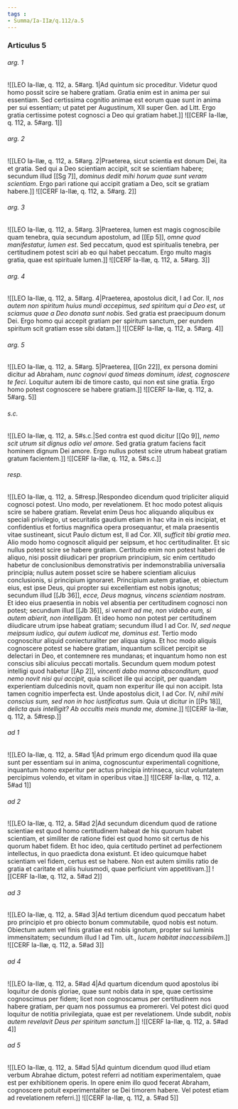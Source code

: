 ```yaml
---
tags : 
- Summa/Ia-IIæ/q.112/a.5
---
```


### Articulus 5

###### arg. 1
![[LEO Ia-IIæ, q. 112, a. 5#arg. 1|Ad quintum sic proceditur. Videtur quod homo possit scire se habere gratiam. Gratia enim est in anima per sui essentiam. Sed certissima cognitio animae est eorum quae sunt in anima per sui essentiam; ut patet per Augustinum, XII super Gen. ad Litt. Ergo gratia certissime potest cognosci a Deo qui gratiam habet.]]
![[CERF Ia-IIæ, q. 112, a. 5#arg. 1]]

###### arg. 2
![[LEO Ia-IIæ, q. 112, a. 5#arg. 2|Praeterea, sicut scientia est donum Dei, ita et gratia. Sed qui a Deo scientiam accipit, scit se scientiam habere; secundum illud [[Sg 7]], *dominus dedit mihi horum quae sunt veram scientiam*. Ergo pari ratione qui accipit gratiam a Deo, scit se gratiam habere.]]
![[CERF Ia-IIæ, q. 112, a. 5#arg. 2]]

###### arg. 3
![[LEO Ia-IIæ, q. 112, a. 5#arg. 3|Praeterea, lumen est magis cognoscibile quam tenebra, quia secundum apostolum, ad [[Ep 5]], *omne quod manifestatur, lumen est*. Sed peccatum, quod est spiritualis tenebra, per certitudinem potest sciri ab eo qui habet peccatum. Ergo multo magis gratia, quae est spirituale lumen.]]
![[CERF Ia-IIæ, q. 112, a. 5#arg. 3]]

###### arg. 4
![[LEO Ia-IIæ, q. 112, a. 5#arg. 4|Praeterea, apostolus dicit, I ad Cor. II, *nos autem non spiritum huius mundi accepimus, sed spiritum qui a Deo est, ut sciamus quae a Deo donata sunt nobis*. Sed gratia est praecipuum donum Dei. Ergo homo qui accepit gratiam per spiritum sanctum, per eundem spiritum scit gratiam esse sibi datam.]]
![[CERF Ia-IIæ, q. 112, a. 5#arg. 4]]

###### arg. 5
![[LEO Ia-IIæ, q. 112, a. 5#arg. 5|Praeterea, [[Gn 22]], ex persona domini dicitur ad Abraham, *nunc cognovi quod timeas dominum, idest, cognoscere te feci*. Loquitur autem ibi de timore casto, qui non est sine gratia. Ergo homo potest cognoscere se habere gratiam.]]
![[CERF Ia-IIæ, q. 112, a. 5#arg. 5]]

###### s.c.
![[LEO Ia-IIæ, q. 112, a. 5#s.c.|Sed contra est quod dicitur [[Qo 9]], *nemo scit utrum sit dignus odio vel amore*. Sed gratia gratum faciens facit hominem dignum Dei amore. Ergo nullus potest scire utrum habeat gratiam gratum facientem.]]
![[CERF Ia-IIæ, q. 112, a. 5#s.c.]]

###### resp.
![[LEO Ia-IIæ, q. 112, a. 5#resp.|Respondeo dicendum quod tripliciter aliquid cognosci potest. Uno modo, per revelationem. Et hoc modo potest aliquis scire se habere gratiam. Revelat enim Deus hoc aliquando aliquibus ex speciali privilegio, ut securitatis gaudium etiam in hac vita in eis incipiat, et confidentius et fortius magnifica opera prosequantur, et mala praesentis vitae sustineant, sicut Paulo dictum est, II ad Cor. XII, *sufficit tibi gratia mea*. Alio modo homo cognoscit aliquid per seipsum, et hoc certitudinaliter. Et sic nullus potest scire se habere gratiam. Certitudo enim non potest haberi de aliquo, nisi possit diiudicari per proprium principium, sic enim certitudo habetur de conclusionibus demonstrativis per indemonstrabilia universalia principia; nullus autem posset scire se habere scientiam alicuius conclusionis, si principium ignoraret. Principium autem gratiae, et obiectum eius, est ipse Deus, qui propter sui excellentiam est nobis ignotus; secundum illud [[Jb 36]], *ecce, Deus magnus, vincens scientiam nostram*. Et ideo eius praesentia in nobis vel absentia per certitudinem cognosci non potest; secundum illud [[Jb 36]], *si venerit ad me, non videbo eum, si autem abierit, non intelligam*. Et ideo homo non potest per certitudinem diiudicare utrum ipse habeat gratiam; secundum illud I ad Cor. IV, *sed neque meipsum iudico, qui autem iudicat me, dominus est*. Tertio modo cognoscitur aliquid coniecturaliter per aliqua signa. Et hoc modo aliquis cognoscere potest se habere gratiam, inquantum scilicet percipit se delectari in Deo, et contemnere res mundanas; et inquantum homo non est conscius sibi alicuius peccati mortalis. Secundum quem modum potest intelligi quod habetur [[Ap 2]], *vincenti dabo manna absconditum, quod nemo novit nisi qui accipit*, quia scilicet ille qui accipit, per quandam experientiam dulcedinis novit, quam non experitur ille qui non accipit. Ista tamen cognitio imperfecta est. Unde apostolus dicit, I ad Cor. IV, *nihil mihi conscius sum, sed non in hoc iustificatus sum*. Quia ut dicitur in [[Ps 18]], *delicta quis intelligit? Ab occultis meis munda me, domine*.]]
![[CERF Ia-IIæ, q. 112, a. 5#resp.]]

###### ad 1
![[LEO Ia-IIæ, q. 112, a. 5#ad 1|Ad primum ergo dicendum quod illa quae sunt per essentiam sui in anima, cognoscuntur experimentali cognitione, inquantum homo experitur per actus principia intrinseca, sicut voluntatem percipimus volendo, et vitam in operibus vitae.]]
![[CERF Ia-IIæ, q. 112, a. 5#ad 1]]

###### ad 2
![[LEO Ia-IIæ, q. 112, a. 5#ad 2|Ad secundum dicendum quod de ratione scientiae est quod homo certitudinem habeat de his quorum habet scientiam, et similiter de ratione fidei est quod homo sit certus de his quorum habet fidem. Et hoc ideo, quia certitudo pertinet ad perfectionem intellectus, in quo praedicta dona existunt. Et ideo quicumque habet scientiam vel fidem, certus est se habere. Non est autem similis ratio de gratia et caritate et aliis huiusmodi, quae perficiunt vim appetitivam.]]
![[CERF Ia-IIæ, q. 112, a. 5#ad 2]]

###### ad 3
![[LEO Ia-IIæ, q. 112, a. 5#ad 3|Ad tertium dicendum quod peccatum habet pro principio et pro obiecto bonum commutabile, quod nobis est notum. Obiectum autem vel finis gratiae est nobis ignotum, propter sui luminis immensitatem; secundum illud I ad Tim. ult., *lucem habitat inaccessibilem*.]]
![[CERF Ia-IIæ, q. 112, a. 5#ad 3]]

###### ad 4
![[LEO Ia-IIæ, q. 112, a. 5#ad 4|Ad quartum dicendum quod apostolus ibi loquitur de donis gloriae, quae sunt nobis data in spe, quae certissime cognoscimus per fidem; licet non cognoscamus per certitudinem nos habere gratiam, per quam nos possumus ea promereri. Vel potest dici quod loquitur de notitia privilegiata, quae est per revelationem. Unde subdit, *nobis autem revelavit Deus per spiritum sanctum*.]]
![[CERF Ia-IIæ, q. 112, a. 5#ad 4]]

###### ad 5
![[LEO Ia-IIæ, q. 112, a. 5#ad 5|Ad quintum dicendum quod illud etiam verbum Abrahae dictum, potest referri ad notitiam experimentalem, quae est per exhibitionem operis. In opere enim illo quod fecerat Abraham, cognoscere potuit experimentaliter se Dei timorem habere. Vel potest etiam ad revelationem referri.]]
![[CERF Ia-IIæ, q. 112, a. 5#ad 5]]

